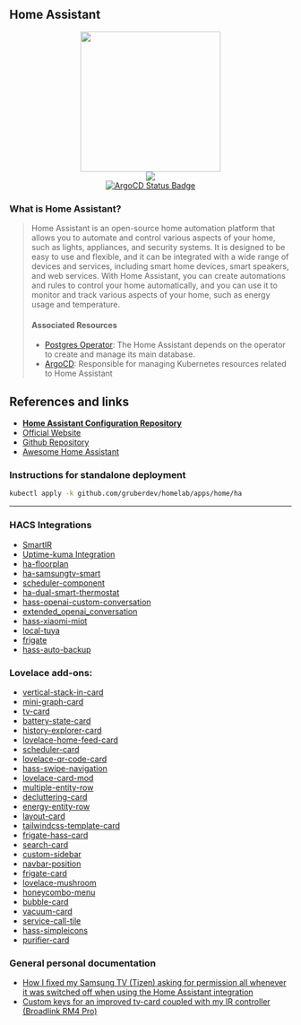 ## Home Assistant

<p align="center">
  <img width="250" height="250" src="https://upload.wikimedia.org/wikipedia/commons/thumb/6/6e/Home_Assistant_Logo.svg/1200px-Home_Assistant_Logo.svg.png" />
  <br />
  <a href="https://github.com/home-assistant/core/releases">
  <img src="https://img.shields.io/github/v/release/home-assistant/core?label=Latest%20Version&logo=github&style=for-the-badge" />
  </a>
  <br>
  <a href="https://argo.raptor-beta.ts.net/applications/homeassistant">
  <img src="https://argo.raptor-beta.ts.net/api/badge?name=homeassistant&revision=true" alt="ArgoCD Status Badge" />
</a>
</p>

### What is Home Assistant?

> Home Assistant is an open-source home automation platform that allows you to automate and control various aspects of your home, such as lights, appliances, and security systems. It is designed to be easy to use and flexible, and it can be integrated with a wide range of devices and services, including smart home devices, smart speakers, and web services. With Home Assistant, you can create automations and rules to control your home automatically, and you can use it to monitor and track various aspects of your home, such as energy usage and temperature.
>
> #### Associated Resources
>
> - [Postgres Operator][operator-uri]:
The Home Assistant depends on the operator to create and manage its main database.
> - [ArgoCD][argo-uri]: Responsible for managing Kubernetes resources related to Home Assistant

## References and links

- **[Home Assistant Configuration Repository][own-ha-uri]**
- [Official Website][website-uri]
- [Github Repository][github-uri]
- [Awesome Home Assistant][awesome-uri]

### Instructions for standalone deployment

```bash
kubectl apply -k github.com/gruberdev/homelab/apps/home/ha
```

---

### HACS Integrations

- [SmartIR][smartir-uri]
- [Uptime-kuma Integration][uptime-kuma]
- [ha-floorplan][ha-floorplan]
- [ha-samsungtv-smart][ha-samsungtv-smart]
- [scheduler-component][scheduler-component]
- [ha-dual-smart-thermostat][ha-dual-smart-thermostat]
- [hass-openai-custom-conversation][hass-openai-custom-conversation]
- [extended_openai_conversation][extended-ai]
- [hass-xiaomi-miot][xiaomi-auto-uri]
- [local-tuya][local-tuya-uri]
- [frigate][frigate-uri]
- [hass-auto-backup][hass-backup-uri]

### Lovelace add-ons:

- [vertical-stack-in-card][vertical-stack-uri]
- [mini-graph-card][mini-graph-uri]
- [tv-card][tv-card-uri]
- [battery-state-card][battery-uri]
- [history-explorer-card][history-card]
- [lovelace-home-feed-card][lovelace-home-feed-card]
- [scheduler-card][scheduler-card]
- [lovelace-qr-code-card][lovelace-qr-code-card]
- [hass-swipe-navigation][hass-swipe-navigation]
- [lovelace-card-mod][lovelace-card-mod]
- [multiple-entity-row][multiple-entity-row]
- [decluttering-card][decluttering-card]
- [energy-entity-row][energy-entity-row]
- [layout-card][layout-card]
- [tailwindcss-template-card][tailwind-card]
- [frigate-hass-card][frigate-card]
- [search-card][search-card]
- [custom-sidebar][custom-sidebar]
- [navbar-position][navbar-position]
- [frigate-card][frigate-card-uri]
- [lovelace-mushroom][mushroom-uri]
- [honeycombo-menu][honeycombo-uri]
- [bubble-card][bubble-card-uri]
- [vacuum-card][vacuum-card-uri]
- [service-call-tile][service-call-uri]
- [hass-simpleicons][hass-simpleicons-uri]
- [purifier-card][purifier-card-uri]


### General personal documentation

- [How I fixed my Samsung TV (Tizen) asking for permission all whenever it was switched off when using the Home Assistant integration][ha-samsung-uri]
- [Custom keys for an improved tv-card coupled with my IR controller (Broadlink RM4 Pro)][broadlink-custom-uri]

[own-ha-uri]: https://github.com/gruberdev/homeassistant
[website-uri]: https://www.home-assistant.io/
[github-uri]: https://github.com/home-assistant
[operator-uri]: https://github.com/gruberdev/homelab/tree/main/apps/data/postgres
[argo-uri]: https://github.com/gruberdev/homelab/tree/main/apps/argocd
[awesome-uri]: https://github.com/frenck/awesome-home-assistant

[smartir-uri]: https://github.com/smartHomeHub/SmartIR
[uptime-kuma]: https://github.com/meichthys/uptime_kuma
[icloud3-uri]: https://github.com/gcobb321/icloud3
[ha-floorplan]: https://github.com/ExperienceLovelace/ha-floorplan
[ha-samsungtv-smart]: https://github.com/ollo69/ha-samsungtv-smart
[scheduler-component]: https://github.com/nielsfaber/scheduler-component
[ha-dual-smart-thermostat]: https://github.com/swingerman/ha-dual-smart-thermostat
[hass-openai-custom-conversation]: https://github.com/drndos/hass-openai-custom-conversation
[iphonedetect]: https://github.com/mudape/iphonedetect
[extended-ai]: https://github.com/jekalmin/extended_openai_conversation
[xiaomi-auto-uri]: https://github.com/al-one/hass-xiaomi-miot
[local-tuya-uri]: https://github.com/rospogrigio/localtuya
[frigate-uri]: https://github.com/blakeblackshear/frigate-hass-integration
[hass-backup-uri]: https://github.com/sabeechen/hassio-google-drive-backup

[vertical-stack-uri]: https://github.com/ofekashery/vertical-stack-in-card
[mini-graph-uri]: https://github.com/kalkih/mini-graph-card
[battery-uri]: https://github.com/maxwroc/battery-state-card
[history-card]: https://github.com/alexarch21/history-explorer-card
[lovelace-home-feed-card]: https://github.com/gadgetchnnel/lovelace-home-feed-card
[scheduler-card]: https://github.com/nielsfaber/scheduler-card
[lovelace-qr-code-card]: https://github.com/igor-panteleev/lovelace-qr-code-card
[hass-swipe-navigation]: https://github.com/zanna-37/hass-swipe-navigation
[lovelace-card-mod]: https://github.com/thomasloven/lovelace-card-mod
[multiple-entity-row]: https://github.com/benct/lovelace-multiple-entity-row
[decluttering-card]: https://github.com/custom-cards/decluttering-card
[energy-entity-row]: https://github.com/zeronounours/lovelace-energy-entity-row
[layout-card]: https://github.com/thomasloven/lovelace-layout-card
[tailwind-card]: https://github.com/usernein/tailwindcss-template-card
[frigate-card]: https://github.com/dermotduffy/frigate-hass-card
[search-card]: https://github.com/postlund/search-card
[custom-sidebar]: https://github.com/elchininet/custom-sidebar
[navbar-position]: https://github.com/javawizard/ha-navbar-position
[frigate-card-uri]: https://github.com/dermotduffy/frigate-hass-card
[mushroom-uri]: https://github.com/piitaya/lovelace-mushroom
[bubble-card-uri]: https://github.com/Clooos/Bubble-Card
[vacuum-card-uri]: https://github.com/denysdovhan/vacuum-card
[service-call-uri]: https://github.com/Nerwyn/service-call-tile-feature
[hass-simpleicons-uri]: https://github.com/vigonotion/hass-simpleicons
[purifier-card-uri]: https://github.com/denysdovhan/purifier-card

[ha-samsung-uri]: https://github.com/home-assistant/core/issues/70777
[broadlink-custom-uri]: https://github.com/usernein/tv-card/blob/c8f0a76424844772934613d45691d9b3860ff36b/README.md?plain=1#L88-L130
[tv-card-uri]: https://github.com/usernein/tv-card
[honeycombo-uri]: https://github.com/Sian-Lee-SA/honeycomb-menu
